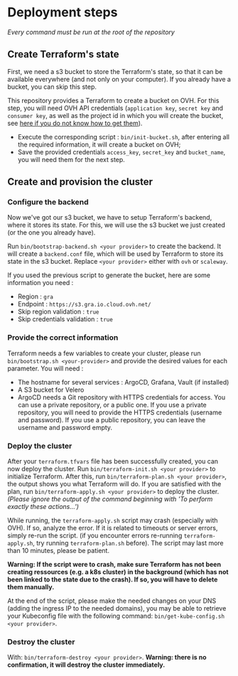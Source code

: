 # Deployment steps
_Every command must be run at the root of the repository_

## Create Terraform's state

First, we need a s3 bucket to store the Terraform's state, so that it can be available everywhere (and not only on your computer). If you already have a bucket, you can skip this step.

This repository provides a Terraform to create a bucket on OVH. For this step, you will need OVH API credentials (`application key`, `secret key` and `consumer key`, as well as the project id in which you will create the bucket, see [here if you do not know how to get them](https://help.ovhcloud.com/csm/en-api-getting-started-ovhcloud-api?id=kb_article_view&sysparm_article=KB0042777#advanced-usage-pair-ovhcloud-apis-with-an-application)).

- Execute the corresponding script : `bin/init-bucket.sh`, after entering all the required information, it will create a bucket on OVH;
- Save the provided credentials `access_key`, `secret_key` and `bucket_name`, you will need them for the next step.

## Create and provision the cluster

### Configure the backend
Now we've got our s3 bucket, we have to setup Terraform's backend, where it stores its state. For this, we will use the s3 bucket we just created (or the one you already have).

Run `bin/bootstrap-backend.sh <your provider>` to create the backend. It will create a `backend.conf` file, which will be used by Terraform to store its state in the s3 bucket. Replace `<your provider>` either with `ovh` or `scaleway`.

If you used the previous script to generate the bucket, here are some information you need :
 - Region : `gra`
 - Endpoint : `https://s3.gra.io.cloud.ovh.net/`
 - Skip region validation : `true`
 - Skip credentials validation : `true`

### Provide the correct information

Terraform needs a few variables to create your cluster, please run `bin/bootstrap.sh <your-provider>` and provide the desired values for each parameter. You will need :
- The hostname for several services : ArgoCD, Grafana, Vault (if installed)
- A S3 bucket for Velero
- ArgoCD needs a Git repository with HTTPS credentials for access. You can use a private repository, or a public one. If you use a private repository, you will need to provide the HTTPS credentials (username and password). If you use a public repository, you can leave the username and password empty.

### Deploy the cluster

After your `terraform.tfvars` file has been successfully created, you can now deploy the cluster. Run `bin/terraform-init.sh <your provider>` to initialize Terraform. After this, run `bin/terraform-plan.sh <your provider>`, the output shows you what Terraform will do. If you are satisfied with the plan, run `bin/terraform-apply.sh <your provider>` to deploy the cluster. _(Please ignore the output of the command beginning with 'To perform exactly these actions...')_

While running, the `terraform-apply.sh` script may crash (especially with OVH). If so, analyze the error. If it is related to timeouts or server errors, simply re-run the script. (if you encounter errors re-running `terraform-apply.sh`, try running `terraform-plan.sh` before). The script may last more than 10 minutes, please be patient.

**Warning: If the script were to crash, make sure Terraform has not been creating ressources (e.g. a k8s cluster) in the background (which has not been linked to the state due to the crash). If so, you will have to delete them manually.**

At the end of the script, please make the needed changes on your DNS (adding the ingress IP to the needed domains), you may be able to retrieve your Kubeconfig file with the following command: `bin/get-kube-config.sh <your provider>`. 

### Destroy the cluster

With: `bin/terraform-destroy <your provider>`. **Warning: there is no confirmation, it will destroy the cluster immediately.**
